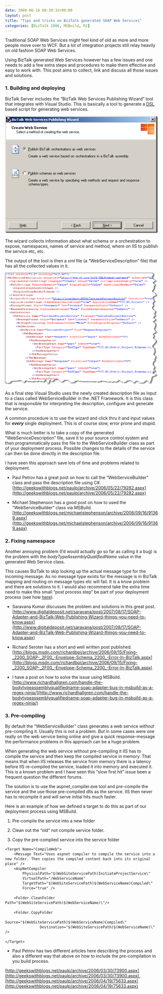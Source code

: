 ```yaml
---
date: 2009-06-16 08:30:32+00:00
layout: post
title: "Tips and tricks on BizTalk generated SOAP Web Services"
categories: [BizTalk 2006, MSBuild, R2]
---
```


Traditional SOAP Web Services might feel kind of old as more and more people move over to WCF. But a lot of integration projects still relay heavily on old fashion SOAP Web Services.

 

Using BizTalk generated Web Services however has a few issues and one needs to add a few extra steps and procedures to make them effective and easy to work with. This post aims to collect, link and discuss all those issues and solutions.

 

### 1. Building and deploying

 

BizTalk Server includes the “BizTalk Web Services Publishing Wizard” tool that integrates with Visual Studio. This is basically a tool to generate a [DSL](http://en.wikipedia.org/wiki/Domain-specific_programming_language) based script for generating web services.

 

[![image](../assets/2009/06/image-thumb.png)](../assets/2009/06/image.png)

 

The wizard collects information about what schema or a orchestration to expose, namespaces, names of service and method, where on IIS to publish the service etc, etc.

 

The output of the tool is then a xml file (a “WebServiceDescription” file) that has all the collected values in it.

 

[![image](../assets/2009/06/image-thumb1.png)](../assets/2009/06/image1.png)

 

As a final step Visual Studio uses the newly created description file as input to a class called WebServiceBuilder in the .NET Framework. It is this class that is responsible for interpreting the description, configure and generate the service.

 

A common procedure is to use the wizard and click thru it and input values for **_every_** single deployment. This is of course slow, error prone and stupid.

 

What is much better is to take a copy of the generated “WebServiceDescription” file, save it to your source control system and then programmatically pass the file to the WebServiceBuilder class as part of your deployment process. Possible changes to the details of the service can then be done directly in the description file.

 

I have seen this approach save lots of time and problems related to deployment.

 

  
  * Paul Petrov has a great post on how to call the “WebServiceBuilder” class and pass the description file using C#.        
[http://geekswithblogs.net/paulp/archive/2006/05/22/79282.aspx](http://geekswithblogs.net/paulp/archive/2006/05/22/79282.aspx)
   
  * Michael Stephenson has a good post on how to used the “WebServiceBuilder” class via MSBuild.        
[http://geekswithblogs.net/michaelstephenson/archive/2006/09/16/91369.aspx](http://geekswithblogs.net/michaelstephenson/archive/2006/09/16/91369.aspx)
 

### 2. Fixing namespace

 

Another annoying problem (I’d would actually go so far as calling it a bug) is the problem with the _bodyTypeAssemblyQualifiedName_ value in the generated Web Service class.

 

This causes BizTalk to skip looking up the actual message type for the incoming message. As no message type exists for the message is in BizTalk mapping and routing on message types etc will fail. It is a know problem and there are solutions to it. I would also recommend take the extra time need to make this small “post process step” be part of your deployment process (see how [here](http://www.richardhallgren.com/handle-the-bodytypeassemblyqualifiedname-soap-adapter-bug-in-msbuild-as-a-regex-ninja/)).

 

  
  * Saravana Kumar discusses the problem and solutions in this great post.        
[http://www.digitaldeposit.net/saravana/post/2007/08/17/SOAP-Adapter-and-BizTalk-Web-Publishing-Wizard-things-you-need-to-know.aspx](http://www.digitaldeposit.net/saravana/post/2007/08/17/SOAP-Adapter-and-BizTalk-Web-Publishing-Wizard-things-you-need-to-know.aspx)
   
  * Richard Seroter has a short and well written post published.        
[http://blogs.msdn.com/richardbpi/archive/2006/09/15/Fixing-_2200_SOAP-_2F00_-Envelope-Schema_2200_-Error-In-BizTalk.aspx](http://blogs.msdn.com/richardbpi/archive/2006/09/15/Fixing-_2200_SOAP-_2F00_-Envelope-Schema_2200_-Error-In-BizTalk.aspx)
   
  * I have a post on how to solve the issue using MSBuild.        
[http://www.richardhallgren.com/handle-the-bodytypeassemblyqualifiedname-soap-adapter-bug-in-msbuild-as-a-regex-ninja/](http://www.richardhallgren.com/handle-the-bodytypeassemblyqualifiedname-soap-adapter-bug-in-msbuild-as-a-regex-ninja/)
 

### 3. Pre-compiling

 

By default the “WebServiceBuilder” class generates a web service _without_ pre-compiling it. Usually this is not a problem. _But_ in some cases were one really on the web service being online and give a quick response-message the performance problems in this approach can be a huge problem.

 

When generating the web service without pre-compiling it IIS has to compile the service and then keep the compiled service in memory. That means that when IIS releases the service from memory there is a latency before IIS re-compiled the service, loaded it into memory and executed it. This is a known problem and I have seen this “slow first hit” issue been a frequent question the different forums.

 

The solution is to use the aspnet_compiler.exe tool and pre-compile the service and the use those pre-compiled dlls as the service. IIS then never has to recompile it and will serve initial hits much faster.

 

Here is an example of how we defined a target to do this as part of our deployment process using MSBuild.

 

  
  1. Pre-compile the service into a new folder 
   
  2. Clean out the “old” not compile service folder. 
   
  3. Copy the pre-complied service into the service folder 
 
    
    <Target Name="CompileWeb">
        <Message Text="Uses aspnet compiler to compile the service into a new folder. Then copies the compiled content back into its original place" />
        <AspNetCompiler
            PhysicalPath="$(WebSiteServicePath)InitiateProjectService\"
            VirtualPath="/WebServiceName"
            TargetPath="$(WebSiteServicePath)$(WebServiceName)Compiled\"
            Force="true" />
    
        <Folder.CleanFolder Path="$(WebSiteServicePath)$(WebServiceName)\"/>
    
        <Folder.CopyFolder
                    Source="$(WebSiteServicePath)$(WebServiceName)Compiled\"
                    Destination="$(WebSiteServicePath)$(WebServiceName)\" />
    
    </Target>






  
  * Paul Petrov has two different articles here describing the process and also a different way that above on how to include the pre-compilation in you build process. 
    

[http://geekswithblogs.net/paulp/archive/2006/03/30/73900.aspx](http://geekswithblogs.net/paulp/archive/2006/03/30/73900.aspx), [http://geekswithblogs.net/paulp/archive/2006/04/19/75633.aspx](http://geekswithblogs.net/paulp/archive/2006/04/19/75633.aspx)


  


